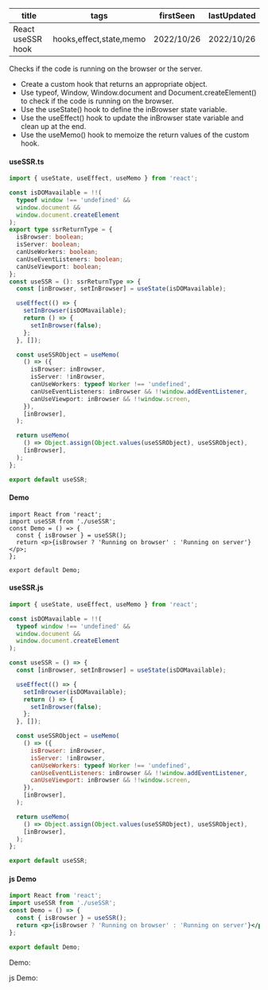 | title             | tags                    | firstSeen  | lastUpdated |
| ----------------- | ----------------------- | ---------- | ----------- |
| React useSSR hook | hooks,effect,state,memo | 2022/10/26 | 2022/10/26  |

Checks if the code is running on the browser or the server.

- Create a custom hook that returns an appropriate object.
- Use typeof, Window, Window.document and Document.createElement() to check if the code is running on the browser.
- Use the useState() hook to define the inBrowser state variable.
- Use the useEffect() hook to update the inBrowser state variable and clean up at the end.
- Use the useMemo() hook to memoize the return values of the custom hook.

#### useSSR.ts

```ts
import { useState, useEffect, useMemo } from 'react';

const isDOMavailable = !!(
  typeof window !== 'undefined' &&
  window.document &&
  window.document.createElement
);
export type ssrReturnType = {
  isBrowser: boolean;
  isServer: boolean;
  canUseWorkers: boolean;
  canUseEventListeners: boolean;
  canUseViewport: boolean;
};
const useSSR = (): ssrReturnType => {
  const [inBrowser, setInBrowser] = useState(isDOMavailable);

  useEffect(() => {
    setInBrowser(isDOMavailable);
    return () => {
      setInBrowser(false);
    };
  }, []);

  const useSSRObject = useMemo(
    () => ({
      isBrowser: inBrowser,
      isServer: !inBrowser,
      canUseWorkers: typeof Worker !== 'undefined',
      canUseEventListeners: inBrowser && !!window.addEventListener,
      canUseViewport: inBrowser && !!window.screen,
    }),
    [inBrowser],
  );

  return useMemo(
    () => Object.assign(Object.values(useSSRObject), useSSRObject),
    [inBrowser],
  );
};

export default useSSR;
```

#### Demo

```tsx | pure
import React from 'react';
import useSSR from './useSSR';
const Demo = () => {
  const { isBrowser } = useSSR();
  return <p>{isBrowser ? 'Running on browser' : 'Running on server'}</p>;
};

export default Demo;
```

#### useSSR.js

```js
import { useState, useEffect, useMemo } from 'react';

const isDOMavailable = !!(
  typeof window !== 'undefined' &&
  window.document &&
  window.document.createElement
);

const useSSR = () => {
  const [inBrowser, setInBrowser] = useState(isDOMavailable);

  useEffect(() => {
    setInBrowser(isDOMavailable);
    return () => {
      setInBrowser(false);
    };
  }, []);

  const useSSRObject = useMemo(
    () => ({
      isBrowser: inBrowser,
      isServer: !inBrowser,
      canUseWorkers: typeof Worker !== 'undefined',
      canUseEventListeners: inBrowser && !!window.addEventListener,
      canUseViewport: inBrowser && !!window.screen,
    }),
    [inBrowser],
  );

  return useMemo(
    () => Object.assign(Object.values(useSSRObject), useSSRObject),
    [inBrowser],
  );
};

export default useSSR;
```

#### js Demo

```jsx | pure
import React from 'react';
import useSSR from './useSSR';
const Demo = () => {
  const { isBrowser } = useSSR();
  return <p>{isBrowser ? 'Running on browser' : 'Running on server'}</p>;
};

export default Demo;
```

Demo:

<code src="./Demo.tsx" id="ssrTsDemo"></code>

js Demo:

<code src="./js/Demo.jsx" id="ssrJsDemo"></code>
